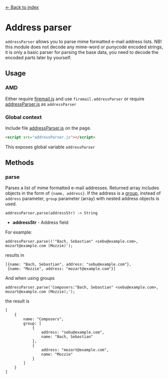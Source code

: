 [← Back to index](../README.md#index)

# Address parser

`addressParser` allows you to parse mime formatted e-mail address lists. NB! this module does not decode any mime-word or punycode encoded strings, it is only a basic parser for parsing the base data, you need to decode the encoded parts later by yourself.

## Usage

### AMD

Either require [firemail.js](../firemail.js) and use `firemail.addressParser` or require [addressParser.js](../lib/mimeFunctions/addressParser.js) as `addressParser`

### Global context

Include file [addressParser.js](../lib/mimeFunctions/addressParser.js) on the page.

```html
<script src="addressParser.js"></script>
```

This exposes global variable `addressParser`

## Methods

### parse

 Parses a list of mime formatted e-mail addresses. Returned array includes objects in the form of `{name, address}`. If the address is a [group](http://tools.ietf.org/html/rfc2822#appendix-A.1.3), instead of `address` parameter, `group` parameter (array) with nested address objects is used.

    addressParser.parse(addressStr) -> String

  * **addressStr** - Address field

For example:

    addressParser.parse(('"Bach, Sebastian" <sebu@example.com>, mozart@example.com (Mozzie)');

results in

    [{name: "Bach, Sebastian", address: "sebu@example.com"},
     {name: "Mozzie", address: "mozart@example.com"}]

And when using groups

    addressParser.parse('Composers:"Bach, Sebastian" <sebu@example.com>, mozart@example.com (Mozzie);');

the result is

    [
        {
            name: "Composers",
            group: [
                {
                    address: "sebu@example.com",
                    name: "Bach, Sebastian"
                },
                {
                    address: "mozart@example.com",
                    name: "Mozzie"
                }
            ]
        }
    ]
